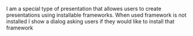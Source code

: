 I am a special type of presentation that allowes users to create presentations using installable frameworks.
When used framework is not installed I show a dialog asking users if they would like to install that framework